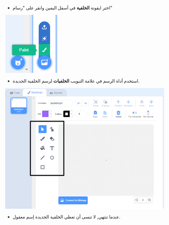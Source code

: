 + اختر ايقونة **الخلفية** في أسفل اليمين وانقر على "رسام"

![رسم خلفية جديدة](images/paint_backdrop_icon.png)

+ استخدم أداة الرسم في علامة التبويب **الخلفيات** لرسم الخلفية الجديدة.

![أدوات جديدة للرسم](images/paint_tools_annotated.png)

+ عندما تنتهي, لا تنسى أن تعطي الخلفية الجديدة إسم معقول.